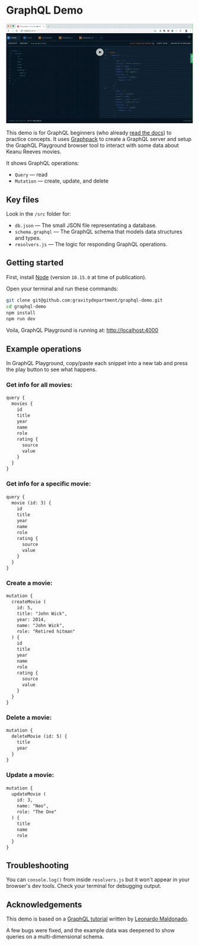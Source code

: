 
# GraphQL Demo

![Keanu Reeves gets it](img/demo.gif)

This demo is for GraphQL beginners (who already [read the docs](https://graphql.org/learn/)) to practice concepts. It uses [Graphpack](https://github.com/glennreyes/graphpack) to create a GraphQL server and setup the GraphQL Playground browser tool to interact with some data about Keanu Reeves movies.

It shows GraphQL operations:

- `Query` — read
- `Mutation` — create, update, and delete

## Key files

Look in the `/src` folder for:

- `db.json` — The small JSON file representating a database.
- `schema.graphql` — The GraphQL schema that models data structures and types.
- `resolvers.js` — The logic for responding GraphQL operations.

## Getting started

First, install [Node](https://nodejs.org) (version `10.15.0` at time of publication).

Open your terminal and run these commands:

``` bash
git clone git@github.com:gravitydepartment/graphql-demo.git
cd graphql-demo
npm install
npm run dev
```

Voila, GraphQL Playground is running at: [http://localhost:4000](http://localhost:4000)

## Example operations

In GraphQL Playground, copy/paste each snippet into a new tab and press the play button to see what happens.

### Get info for all movies:

```
query {
  movies {
    id
    title
    year
    name
    role
    rating {
      source
      value
    }
  }
}
```

### Get info for a specific movie:

```
query {
  movie (id: 3) {
    id
    title
    year
    name
    role
    rating {
      source
      value
    }
  }
}
```

### Create a movie:

```
mutation {
  createMovie (
    id: 5,
    title: "John Wick",
    year: 2014,
    name: "John Wick",
    role: "Retired hitman"
  ) {
    id
    title
    year
    name
    role
    rating {
      source
      value
    }
  }
}
```

### Delete a movie:

```
mutation {
  deleteMovie (id: 5) {
    title
    year
  }
}
```

### Update a movie:

```
mutation {
  updateMovie (
    id: 3,
    name: "Neo",
    role: "The One"
  ) {
    title
    name
    role
  }
}
```

## Troubleshooting

You can `console.log()` from inside `resolvers.js` but it won't appear in your browser's dev tools. Check your terminal for debugging output.

## Acknowledgements

This demo is based on a [GraphQL tutorial](https://dev.to/leonardomso/a-beginners-guide-to-graphql-3kjj) written by [Leonardo Maldonado](https://github.com/leonardomso).

A few bugs were fixed, and the example data was deepened to show queries on a multi-dimensional schema.
